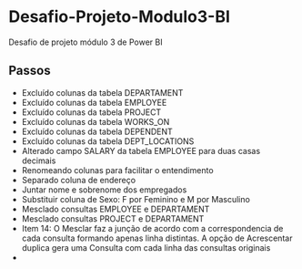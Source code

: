 # Desafio-Projeto-Modulo3-BI
Desafio de projeto módulo 3 de Power BI

## Passos
- Excluído colunas da tabela DEPARTAMENT
- Excluído colunas da tabela EMPLOYEE
- Excluído colunas da tabela PROJECT
- Excluído colunas da tabela WORKS_ON
- Excluído colunas da tabela DEPENDENT
- Excluído colunas da tabela DEPT_LOCATIONS
- Alterado campo SALARY da tabela EMPLOYEE para duas casas decimais
- Renomeando colunas para facilitar o entendimento
- Separado coluna de endereço
- Juntar nome e sobrenome dos empregados
- Substituir coluna de Sexo: F por Feminino e M por Masculino
- Mesclado consultas EMPLOYEE e DEPARTAMENT
- Mesclado consultas PROJECT e DEPARTAMENT
- Item 14: O Mesclar faz a junção de acordo com a correspondencia de cada consulta formando apenas linha distintas. A opção de Acrescentar duplica gera uma Consulta com cada linha das consultas originais
- 

